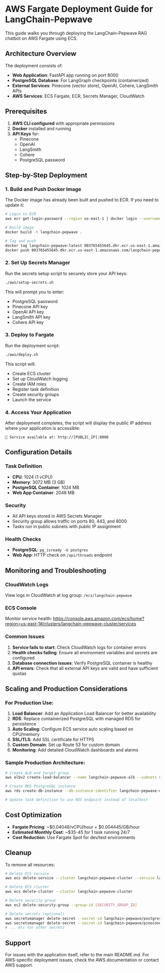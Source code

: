 # AWS Fargate Deployment Guide for LangChain-Pepwave

This guide walks you through deploying the LangChain-Pepwave RAG chatbot on AWS Fargate using ECS.

## Architecture Overview

The deployment consists of:
- **Web Application**: FastAPI app running on port 8000
- **PostgreSQL Database**: For LangGraph checkpoints (containerized)
- **External Services**: Pinecone (vector store), OpenAI, Cohere, LangSmith APIs
- **AWS Services**: ECS Fargate, ECR, Secrets Manager, CloudWatch

## Prerequisites

1. **AWS CLI configured** with appropriate permissions
2. **Docker** installed and running
3. **API Keys** for:
   - Pinecone
   - OpenAI
   - LangSmith
   - Cohere
   - PostgreSQL password

## Step-by-Step Deployment

### 1. Build and Push Docker Image

The Docker image has already been built and pushed to ECR. If you need to update it:

```bash
# Login to ECR
aws ecr get-login-password --region us-east-1 | docker login --username AWS --password-stdin 003765455645.dkr.ecr.us-east-1.amazonaws.com

# Build image
docker build -t langchain-pepwave .

# Tag and push
docker tag langchain-pepwave:latest 003765455645.dkr.ecr.us-east-1.amazonaws.com/langchain-pepwave:latest
docker push 003765455645.dkr.ecr.us-east-1.amazonaws.com/langchain-pepwave:latest
```

### 2. Set Up Secrets Manager

Run the secrets setup script to securely store your API keys:

```bash
./aws/setup-secrets.sh
```

This will prompt you to enter:
- PostgreSQL password
- Pinecone API key
- OpenAI API key
- LangSmith API key
- Cohere API key

### 3. Deploy to Fargate

Run the deployment script:

```bash
./aws/deploy.sh
```

This script will:
- Create ECS cluster
- Set up CloudWatch logging
- Create IAM roles
- Register task definition
- Create security groups
- Launch the service

### 4. Access Your Application

After deployment completes, the script will display the public IP address where your application is accessible:

```
🎉 Service available at: http://[PUBLIC_IP]:8000
```

## Configuration Details

### Task Definition
- **CPU**: 1024 (1 vCPU)
- **Memory**: 3072 MB (3 GB)
- **PostgreSQL Container**: 1024 MB
- **Web App Container**: 2048 MB

### Security
- All API keys stored in AWS Secrets Manager
- Security group allows traffic on ports 80, 443, and 8000
- Tasks run in public subnets with public IP assignment

### Health Checks
- **PostgreSQL**: `pg_isready -U postgres`
- **Web App**: HTTP check on `/api/threads` endpoint

## Monitoring and Troubleshooting

### CloudWatch Logs
View logs in CloudWatch at log group: `/ecs/langchain-pepwave`

### ECS Console
Monitor service health: https://console.aws.amazon.com/ecs/home?region=us-east-1#/clusters/langchain-pepwave-cluster/services

### Common Issues

1. **Service fails to start**: Check CloudWatch logs for container errors
2. **Health checks failing**: Ensure all environment variables and secrets are configured
3. **Database connection issues**: Verify PostgreSQL container is healthy
4. **API errors**: Check that all external API keys are valid and have sufficient quotas

## Scaling and Production Considerations

### For Production Use:

1. **Load Balancer**: Add an Application Load Balancer for better availability
2. **RDS**: Replace containerized PostgreSQL with managed RDS for persistence
3. **Auto Scaling**: Configure ECS service auto scaling based on CPU/memory
4. **SSL/TLS**: Add SSL certificate for HTTPS
5. **Custom Domain**: Set up Route 53 for custom domain
6. **Monitoring**: Add detailed CloudWatch dashboards and alarms

### Sample Production Architecture:

```bash
# Create ALB and target group
aws elbv2 create-load-balancer --name langchain-pepwave-alb --subnets subnet-xxx subnet-yyy --security-groups sg-xxx

# Create RDS PostgreSQL instance
aws rds create-db-instance --db-instance-identifier langchain-pepwave-db --db-instance-class db.t3.micro --engine postgres --master-username postgres --master-user-password [PASSWORD] --allocated-storage 20

# Update task definition to use RDS endpoint instead of localhost
```

## Cost Optimization

- **Fargate Pricing**: ~$0.04048/vCPU/hour + $0.004445/GB/hour
- **Estimated Monthly Cost**: ~$35-45 for 1 task running 24/7
- **Cost Reduction**: Use Fargate Spot for dev/test environments

## Cleanup

To remove all resources:

```bash
# Delete ECS service
aws ecs delete-service --cluster langchain-pepwave-cluster --service langchain-pepwave-service --force

# Delete ECS cluster
aws ecs delete-cluster --cluster langchain-pepwave-cluster

# Delete security group
aws ec2 delete-security-group --group-id [SECURITY_GROUP_ID]

# Delete secrets (optional)
aws secretsmanager delete-secret --secret-id langchain-pepwave/postgres-password
aws secretsmanager delete-secret --secret-id langchain-pepwave/pinecone-api-key
# ... etc for other secrets
```

## Support

For issues with the application itself, refer to the main README.md.
For AWS-specific deployment issues, check the AWS documentation or contact AWS support.